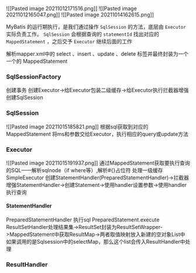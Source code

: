 ![[Pasted image 20211012171516.png]]
![[Pasted image 20211012165047.png]]
![[Pasted image 20211014162615.png]]

MyBatis 的运行期执行，是我们通过操作 `SqlSession` 的方法，底层由 `Executor` 实际负责工作。
`SqlSession` 会根据查询的 `statementId` 找出对应的 `MappedStatement` ，之后交予 `Executor` 继续后面的工作

解析mapper.xml中的 select 、insert 、update 、delete 标签并最终封装为一个一个的 MappedStatement
### SqlSessionFactory
创建事务
创建Executor->给Executor包装二级缓存->给Executor执行拦截器增强
创建SqlSession
### SqlSession
![[Pasted image 20211015185821.png]]
根据sql获取到对应的MappedStatement
将ms和参数交给Executor，执行相应的query或update方法
### Executor
![[Pasted image 20211015191937.png]]
通过MappedStatement获取要执行查询的SQL——解析sqlnode（if where等）,解析#{}占位符
处理一级缓存
SimpleExecutor
创建StatementHandler(PreparedStatementHandler)->拦截器增强StatementHandler->创建Statement->使用handler设置参数->使用handler执行查询
#### StatementHandler
PreparedStatementHandler
执行sql PreparedStatement.execute
ResultSetHandler处理结果集->ResultSet封装为ResultSetWrapper->MappedStatement中获取ResultMap->两者取值映射放入新建的空对象List中
如果调用的是Sqlsession中的selectMap，那么这个list会传入ResultHandler中处理
### ResultHandler
